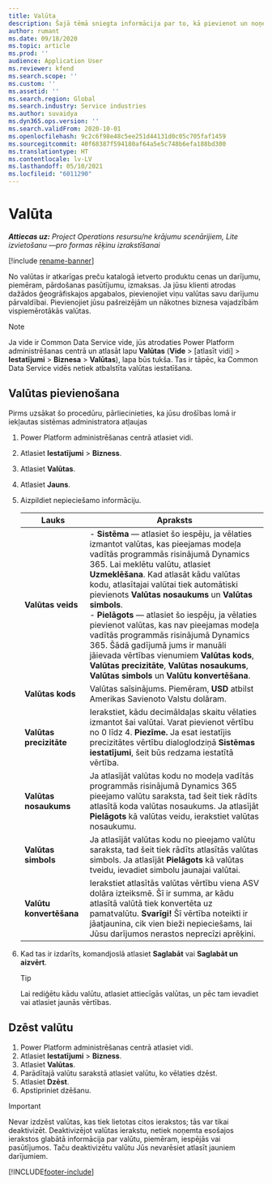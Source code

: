 ```yaml
---
title: Valūta
description: Šajā tēmā sniegta informācija par to, kā pievienot un noņemt valūtu veidus programmā Project Operations.
author: rumant
ms.date: 09/18/2020
ms.topic: article
ms.prod: ''
audience: Application User
ms.reviewer: kfend
ms.search.scope: ''
ms.custom: ''
ms.assetid: ''
ms.search.region: Global
ms.search.industry: Service industries
ms.author: suvaidya
ms.dyn365.ops.version: ''
ms.search.validFrom: 2020-10-01
ms.openlocfilehash: 9c2c6f98e48c5ee251d44131d0c05c705faf1459
ms.sourcegitcommit: 40f68387f594180af64a5e5c748b6efa188bd300
ms.translationtype: HT
ms.contentlocale: lv-LV
ms.lasthandoff: 05/10/2021
ms.locfileid: "6011290"
---
```

# <a name="currency"></a>Valūta

_**Attiecas uz:** Project Operations resursu/ne krājumu scenārijiem, Lite izvietošanu —pro formas rēķinu izrakstīšanai_

[!include [rename-banner](~/includes/cc-data-platform-banner.md)]

No valūtas ir atkarīgas preču katalogā ietverto produktu cenas un darījumu, piemēram, pārdošanas pasūtījumu, izmaksas. Ja jūsu klienti atrodas dažādos ģeogrāfiskajos apgabalos, pievienojiet viņu valūtas savu darījumu pārvaldībai. Pievienojiet jūsu pašreizējām un nākotnes biznesa vajadzībām vispiemērotākās valūtas.  

> [!NOTE]
> Ja vide ir Common Data Service vide, jūs atrodaties Power Platform administrēšanas centrā un atlasāt lapu **Valūtas** (**Vide** > [atlasīt vidi] > **Iestatījumi** > **Biznesa** > **Valūtas**), lapa būs tukša. Tas ir tāpēc, ka Common Data Service vidēs netiek atbalstīta valūtas iestatīšana.

## <a name="add-a-currency"></a>Valūtas pievienošana  
Pirms uzsākat šo procedūru, pārliecinieties, ka jūsu drošības lomā ir iekļautas sistēmas administratora atļaujas 

1. Power Platform administrēšanas centrā atlasiet vidi. 
2. Atlasiet **Iestatījumi** > **Bizness**.
3. Atlasiet **Valūtas**.  
4. Atlasiet **Jauns**.  
5. Aizpildiet nepieciešamo informāciju.  


   |          Lauks          |                                                                                                                                                                                                                                                                                                                                                                            Apraksts                                                                                                                                                                                                                                                                                                                                                                            |
   |-------------------------|-------------------------------------------------------------------------------------------------------------------------------------------------------------------------------------------------------------------------------------------------------------------------------------------------------------------------------------------------------------------------------------------------------------------------------------------------------------------------------------------------------------------------------------------------------------------------------------------------------------------------------------------------------------------------------------------------------------------------------------------------------------------|
   |    **Valūtas veids**    | - **Sistēma** — atlasiet šo iespēju, ja vēlaties izmantot valūtas, kas pieejamas modeļa vadītās programmās risinājumā Dynamics 365. Lai meklētu valūtu, atlasiet **Uzmeklēšana**. Kad atlasāt kādu valūtas kodu, atlasītajai valūtai tiek automātiski pievienots **Valūtas nosaukums** un **Valūtas simbols**.<br />- **Pielāgots** — atlasiet šo iespēju, ja vēlaties pievienot valūtas, kas nav pieejamas modeļa vadītās programmās risinājumā Dynamics 365. Šādā gadījumā jums ir manuāli jāievada vērtības vienumiem **Valūtas kods**, **Valūtas precizitāte**, **Valūtas nosaukums**, **Valūtas simbols** un **Valūtu konvertēšana**. |
   |    **Valūtas kods**    |                                                                                                                                                                                                                                                                                                                                            Valūtas saīsinājums. Piemēram, **USD** atbilst Amerikas Savienoto Valstu dolāram.                                                                                                                                                                                                                                                                                                                                            |
   | **Valūtas precizitāte**  |                                                                                                                                                                                  Ierakstiet, kādu decimāldaļas skaitu vēlaties izmantot šai valūtai.  Varat pievienot vērtību no 0 līdz 4. **Piezīme.**  Ja esat iestatījis precizitātes vērtību dialoglodziņā **Sistēmas iestatījumi**, šeit būs redzama iestatītā vērtība.                                                                                                                                                                                  |
   |    **Valūtas nosaukums**    |                                                                                                                                                                                                                                         Ja atlasījāt valūtas kodu no modeļa vadītās programmās risinājumā Dynamics 365 pieejamo valūtu saraksta, tad šeit tiek rādīts atlasītā koda valūtas nosaukums. Ja atlasījāt **Pielāgots** kā valūtas veidu, ierakstiet valūtas nosaukumu.                                                                                                                                                                                                                                          |
   |   **Valūtas simbols**   |                                                                                                                                                                                                                                                                      Ja atlasījāt valūtas kodu no pieejamo valūtu saraksta, tad šeit tiek rādīts atlasītās valūtas simbols. Ja atlasījāt **Pielāgots** kā valūtas tveidu, ievadiet simbolu jaunajai valūtai.                                                                                                                                                                                                                                                                       |
   | **Valūtu konvertēšana** |                                                                                                                                                                                                                                     Ierakstiet atlasītās valūtas vērtību viena ASV dolāra izteiksmē. Šī ir summa, ar kādu atlasītā valūtā tiek konvertēta uz pamatvalūtu. **Svarīgi!**  Šī vērtība noteikti ir jāatjaunina, cik vien bieži nepieciešams, lai Jūsu darījumos nerastos neprecīzi aprēķini.                                                                                                                                                                                                                                      |


6. Kad tas ir izdarīts, komandjoslā atlasiet **Saglabāt** vai **Saglabāt un aizvērt**.  

   > [!TIP]
   >  Lai rediģētu kādu valūtu, atlasiet attiecīgās valūtas, un pēc tam ievadiet vai atlasiet jaunās vērtības.  

## <a name="delete-a-currency"></a>Dzēst valūtu  

1. Power Platform administrēšanas centrā atlasiet vidi. 
2. Atlasiet **Iestatījumi** > **Bizness**.
3. Atlasiet **Valūtas**.  
4. Parādītajā valūtu sarakstā atlasiet valūtu, ko vēlaties dzēst.  
5. Atlasiet **Dzēst**.  
6. Apstipriniet dzēšanu.  

> [!IMPORTANT]
>  Nevar izdzēst valūtas, kas tiek lietotas citos ierakstos; tās var tikai deaktivizēt. Deaktivizējot valūtas ierakstu, netiek noņemta esošajos ierakstos glabātā informācija par valūtu, piemēram, iespējās vai pasūtījumos. Taču deaktivizētu valūtu Jūs nevarēsiet atlasīt jauniem darījumiem.  


[!INCLUDE[footer-include](../includes/footer-banner.md)]